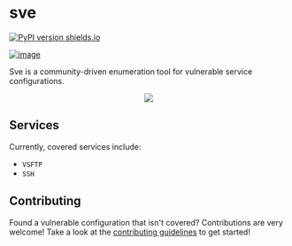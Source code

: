 # sve

[![PyPI version shields.io](https://img.shields.io/pypi/v/sve.svg)](https://pypi.python.org/pypi/sve/)
<!--[![image](https://img.shields.io/badge/version-0.3.0-blue.svg)](https://github.com/bl0nd/sve)-->
[![image](https://img.shields.io/badge/license-MIT-green.svg)](https://github.com/bl0nd/sve)
<!--[![image](https://img.shields.io/badge/contributors.svg)](https://pypi.org/project/sve/)-->
<!--[![image](https://img.shields.io/badge/vulnerabilities.svg)](https://pypi.org/project/sve/)-->

Sve is a community-driven enumeration tool for vulnerable service configurations.

<!--<p align="center"> <img src="https://user-images.githubusercontent.com/25558240/50747864-d769a800-11fb-11e9-9220-ba7e9c83482c.png"></p>-->
<!--<p align="center"> <img src="https://user-images.githubusercontent.com/25558240/51778515-ba701880-20c7-11e9-849c-8494a4fb5a62.png"></p>-->
<p align="center"> <img src="https://user-images.githubusercontent.com/25558240/51778758-1f783e00-20c9-11e9-9b30-277c56e97175.png"></p>


## Services
Currently, covered services include:
* `VSFTP`
* `SSH`


## Contributing
Found a vulnerable configuration that isn't covered? Contributions are very welcome! Take a look at the [contributing guidelines](https://github.com/bl0nd/sve/blob/master/CONTRIBUTING.md) to get started! 
 
